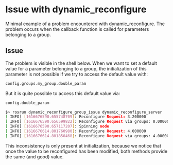 # Issue with dynamic_reconfigure
Minimal example of a problem encountered with dynamic_reconfigure. The problem occurs when the callback function is called for parameters belonging to a group. 

## Issue

The problem is visible in the shell below. When we want to set a default value for a parameter belonging to a group, the initialization of this parameter is not possible if we try to access the default value with:

```cpp
config.groups.my_group.double_param
```

But it is quite possible to access this default value via:

```cpp
config.double_param
```

```bash
$> rosrun dynamic_reconfigure_group_issue dynamic_reconfigure_server
[ INFO] [1616676590.655748709]: Reconfigure Request: 3.200000
[ INFO] [1616676590.656599822]: Reconfigure Request via groups: 0.000000
[ INFO] [1616676590.657117207]: Spinning node
[ INFO] [1616676614.801760980]: Reconfigure Request: 4.000000
[ INFO] [1616676614.801850468]: Reconfigure Request via groups: 4.000000
```

This inconsistency is only present at initialization, because we notice that once the value to be reconfigured has been modified, both methods provide the same (and good) value.